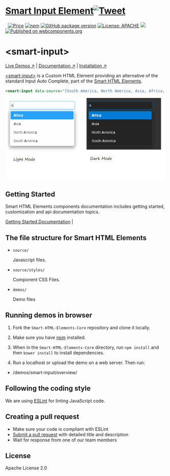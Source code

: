 # [Smart Input Element](https://www.htmlelements.com)[![Tweet](https://img.shields.io/twitter/url/http/shields.io.svg?style=social)](https://twitter.com/intent/tweet?text=Get%20over%2020%20free%20custom%20elements%20based%20on%20SmartHTMLElements%20&url=https://www.htmlelements.com/&via=htmlelements&hashtags=bootstrap,design,templates,autocomplete,input,typeahead,developers,webcomponents,customelements,polymer,material)


&nbsp;
[![Price](https://img.shields.io/badge/price-FREE-0098f7.svg)](https://github.com/HTMLElements/smart-input/blob/master/LICENSE)
[![npm](https://img.shields.io/npm/v/@smarthtmlelements/smart-input.svg?style=flat)](https://www.npmjs.com/package/@smarthtmlelements/smart-input)
[![GitHub package version](https://img.shields.io/github/package-json/v/HTMLElements/smart-input.svg)](https://github.com/HTMLElements/smart-input)
[![License: APACHE](https://img.shields.io/badge/license-APACHE-blue.svg)](https://github.com/HTMLElements/smart-input/blob/master/LICENSE)
[![](https://img.shields.io/website-up-down-green-red/https/shields.io.svg?label=www.htmlelements.com)](https://www.htmlelements.com)
[![Published on webcomponents.org](https://img.shields.io/badge/webcomponents.org-published-blue.svg)](https://www.webcomponents.org/element/htmlelements/smart-input)

# &lt;smart-input&gt;

[Live Demos ↗](https://htmlelements.com/demos/)
|
[Documentation ↗](https://www.htmlelements.com/docs/)
|
[Installation ↗](https://www.npmjs.com/package/@smarthtmlelements/smarthtmlelements-core)

[&lt;smart-input&gt;](https://htmlelements.com/demos/) is a Custom HTML Element providing an alternative of the standard Input Auto Complete, part of the [Smart HTML Elements](https://htmlelements.com/).

<!--
```
<custom-element-demo>
  <template>
    <script src="../webcomponentsjs/webcomponents-lite.js"></script>
    <script src="../smart-core/source/smart.core.js"></script>
    <link rel="stylesheet" href="../smart-core/source/styles/smart.default.css" type="text/css" />
     <next-code-block></next-code-block>
  </template>
</custom-element-demo>
```
-->
```html
<smart-input data-source="[South America, North America, Asia, Africa, Europe]"></smart-input>
```

[<img src="https://raw.githubusercontent.com/htmlelements/smart-input/master/smart-input.png" alt="Screenshot of smart-input, using the Material theme">](https://htmlelements.com/demos/)



## Getting Started

Smart HTML Elements components documentation includes getting started, customization and api documentation topics.

[Getting Started Documentation](https://www.htmlelements.com/docs/)
|

## The file structure for Smart HTML Elements

- `source/`

  Javascript files.

- `source/styles/`

  Component CSS Files.

- `demos/`

  Demo files

## Running demos in browser

1. Fork the `Smart-HTML-Elements-Core` repository and clone it locally.

1. Make sure you have [npm](https://www.npmjs.com/) installed.

1. When in the `Smart-HTML-Elements-Core` directory, run `npm install` and then `bower install` to install dependencies.

1. Run a localhost or upload the demo on a web server. Then run:

  - /demos/smart-input/overview/


## Following the coding style

We are using [ESLint](http://eslint.org/) for linting JavaScript code. 

## Creating a pull request

  - Make sure your code is compliant with ESLint
  - [Submit a pull request](https://www.digitalocean.com/community/tutorials/how-to-create-a-pull-request-on-github) with detailed title and description
  - Wait for response from one of our team members


## License

Apache License 2.0
